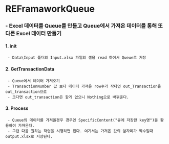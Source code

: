 # REFramaworkQueue


### - Excel 데이터를 Queue를 만들고 Queue에서 가져온 데이터를 통해 또 다른 Excel 데이터 만들기


#### 1. init
```
 - Data\Input 폴더의 Input.xlsx 파일의 셀을 read 하여서 Queue로 저장
```

#### 2. GetTransactionData
```
 - Queue에서 데이터 가져오기
 - TransactionNumber 값 보다 데이터 가져온 row수가 작다면 out_Transaction을 out_transaction으로
 - 크다면 out_transaction은 할게 없으니 Nothing으로 바꿔준다.
```

#### 3. Process
```
 - Queue의 데이터를 가져올경우 경우엔 SpecificContent("큐에 저장한 key명")을 활용하여 가져온다.
 - 그런 다음 원하는 작업을 시행하면 된다. 여기서는 가져온 값의 앞자리가 짝수일때 output.xlsx로 저장된다.
```
 
